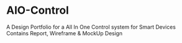 # AIO-Control
A Design Portfolio for a All In One Control system for Smart Devices
Contains Report, Wireframe & MockUp Design
